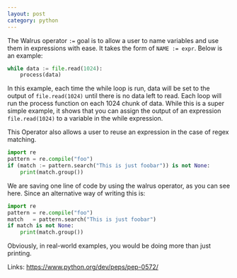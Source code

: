 ```yaml
---
layout: post
category: python
---
```

The Walrus operator `:=` goal is to allow a user to name variables and use them
in expressions with ease. It takes the form of `NAME := expr`. Below is an
example:

```python
while data := file.read(1024):
    process(data)
```

In this example, each time the while loop is run, data will be set to the output
of `file.read(1024)` until there is no data left to read. Each loop will run
the process function on each 1024 chunk of data. While this is a super simple
example, it shows that you can assign the output of an expression
`file.read(1024)` to a variable in the while expression.

This Operator also allows a user to reuse an expression in the case of regex
matching.

```python
import re
pattern = re.compile("foo")
if (match := pattern.search("This is just foobar")) is not None:
    print(match.group())
```

We are saving one line of code by using the walrus operator, as you can see
here. Since an alternative way of writing this is:


```python
import re
pattern = re.compile("foo")
match   = pattern.search("This is just foobar")
if match is not None:
    print(match.group())
```

Obviously, in real-world examples, you would be doing more than just printing.

Links:
https://www.python.org/dev/peps/pep-0572/

